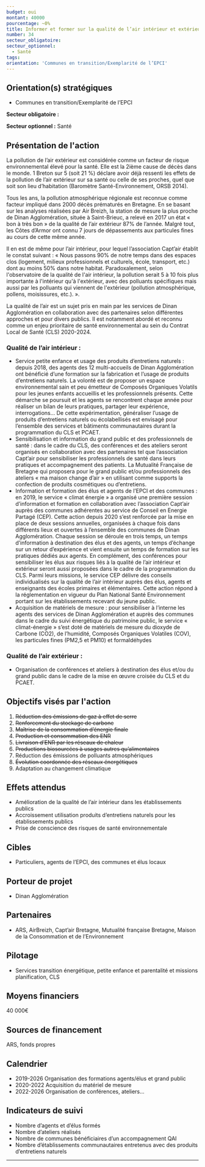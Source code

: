 ```yaml
---
budget: oui
montant: 40000
pourcentage: ~0%
title: Informer et former sur la qualité de l’air intérieur et extérieur
number: 34
secteur_obligatoire:
secteur_optionnel:
  - Santé
tags:
orientation: 'Communes en transition/Exemplarité de l’EPCI'
---
```


## Orientation(s) stratégiques

- Communes en transition/Exemplarité de l’EPCI

**Secteur obligatoire :**

**Secteur optionnel :** Santé

## Présentation de l'action

La pollution de l’air extérieur est considérée comme un facteur de risque environnemental élevé pour la santé. Elle est la 2ième cause de décès dans le monde. 1 Breton sur 5 (soit 21 %) déclare avoir déjà ressenti les effets de la pollution de l’air extérieur sur sa santé ou celle de ses proches, quel que soit son lieu d’habitation (Baromètre Santé-Environnement, ORSB 2014).

Tous les ans, la pollution atmosphérique régionale est reconnue comme facteur impliqué dans 2000 décès prématurés en Bretagne. En se basant sur les analyses réalisées par Air Breizh, la station de mesure la plus proche de Dinan Agglomération, située à Saint-Brieuc, a relevé en 2017 un état « bon à très bon » de la qualité de l’air extérieur 87% de l’année. Malgré tout, les Côtes d’Armor ont connu 7 jours de dépassements aux particules fines au cours de cette même année.

Il en est de même pour l’air intérieur, pour lequel l’association Capt’air établit le constat suivant : « Nous passons 90% de notre temps dans des espaces clos (logement, milieux professionnels et culturels, école, transport, etc.) dont au moins 50% dans notre habitat. Paradoxalement, selon l'observatoire de la qualité de l'air intérieur, la pollution serait 5 à 10 fois plus importante à l'intérieur qu'à l'extérieur, avec des polluants spécifiques mais aussi par les polluants qui viennent de l'extérieur (pollution atmosphérique, pollens, moisissures, etc.). ».

La qualité de l’air est un sujet pris en main par les services de Dinan Agglomération en collaboration avec des partenaires selon différentes approches et pour divers publics. Il est notamment abordé et reconnu comme un enjeu prioritaire de santé environnemental au sein du Contrat Local de Santé (CLS) 2020-2024.
### Qualité de l’air intérieur :
- Service petite enfance et usage des produits d’entretiens naturels : depuis 2018, des
agents des 12 multi-accueils de Dinan Agglomération ont bénéficié d’une formation sur la fabrication et l’usage de produits d’entretiens naturels. La volonté est de proposer un espace environnemental sain et peu émetteur de Composés Organiques Volatils pour les jeunes enfants accueillis et les professionnels présents. Cette démarche se poursuit et les agents se rencontrent chaque année pour réaliser un bilan de leurs pratiques, partager leur expérience, interrogations... De cette expérimentation, généraliser l’usage de produits d’entretiens naturels ou écolabellisés est envisagé pour l’ensemble des services et bâtiments communautaires durant la programmation du CLS et PCAET.
- Sensibilisation et information du grand public et des professionnels de santé : dans le cadre du CLS, des conférences et des ateliers seront organisés en collaboration avec des partenaires tel que l’association Capt’air pour sensibiliser les professionnels de santé dans leurs pratiques et accompagnement des patients. La Mutualité Française de Bretagne qui proposera pour le grand public et/ou professionnels des ateliers « ma maison change d’air » en utilisant comme supports la confection de produits cosmétiques ou d’entretiens.
- Information et formation des élus et agents de l’EPCI et des communes : en 2019, le service « climat énergie » a organisé une première session d’information et formation en collaboration avec l’association Capt’air auprès des communes adhérentes au service de Conseil en Energie Partagé (CEP). Cette action depuis 2020 s’est renforcée par la mise en place de deux sessions annuelles, organisées à chaque fois dans différents lieux et ouvertes à l’ensemble des communes de Dinan Agglomération. Chaque session se déroule en trois temps, un temps d’information à destination des élus et des agents, un temps d’échange sur un retour d’expérience et vient ensuite un temps de formation sur les pratiques dédiés aux agents. En complément, des conférences pour sensibiliser les élus aux risques liés à la qualité de l’air intérieur et extérieur seront aussi proposées dans le cadre de la programmation du CLS.
Parmi leurs missions, le service CEP délivre des conseils individualisés sur la qualité de l’air intérieur auprès des élus, agents et enseignants des écoles primaires et élémentaires. Cette action répond à la réglementation en vigueur du Plan National Santé Environnement portant sur les établissements recevant du jeune public.
- Acquisition de matériels de mesure : pour sensibiliser à l’interne les agents des services de Dinan Agglomération et auprès des communes dans le cadre du suivi énergétique du patrimoine public, le service « climat-énergie » s’est doté de matériels de mesure du dioxyde de Carbone (CO2), de l’humidité, Composés Organiques Volatiles (COV), les particules fines (PM2,5 et PM10) et formaldéhydes

###  Qualité de l’air extérieur :
- Organisation de conférences et ateliers à destination des élus et/ou du grand public dans le cadre de la mise en œuvre croisée du CLS et du PCAET.

## Objectifs visés par l'action

1. ~~Réduction des émissions de gaz à effet de serre~~
2. ~~Renforcement du stockage de carbone~~
3. ~~Maîtrise de la consommation d’énergie finale~~
4. ~~Production et consommation des ENR~~
5. ~~Livraison d’ENR par les réseaux de chaleur~~
6. ~~Productions biosourcées à usages autres qu’alimentaires~~
7. Réduction des émissions de polluants atmosphériques
8. ~~Évolution coordonnée des réseaux énergétiques~~
9. Adaptation au changement climatique

## Effets attendus

- Amélioration de la qualité de l’air intérieur dans les établissements publics
- Accroissement utilisation produits d’entretiens naturels pour les établissements publics
- Prise de conscience des risques de santé environnementale

## Cibles

- Particuliers, agents de l’EPCI, des communes et élus locaux

## Porteur de projet

- Dinan Agglomération

## Partenaires

- ARS, AirBreizh, Capt’air Bretagne,  Mutualité française Bretagne, Maison de la Consommation et de l’Environnement

## Pilotage

- Services transition énergétique, petite enfance et parentalité et missions planification, CLS

## Moyens financiers

40 000€

## Sources de financement

ARS, fonds propres

## Calendrier

- 2019-2026 Organisation des formations agents/élus et grand public
- 2020-2022 Acquisition du matériel de mesure
- 2022-2026 Organisation de conférences, ateliers...

## Indicateurs de suivi

- Nombre d’agents et d’élus formés
- Nombre d’ateliers réalisés
- Nombre de communes bénéficiaires d’un accompagnement QAI
- Nombre d’établissements communautaires entretenus avec des produits d’entretiens naturels

---
